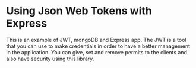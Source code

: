 # Using Json Web Tokens with Express
This is an example of JWT, mongoDB and Express app.
The JWT is a tool that you can use to make credentials in order to have a better management in the application. 
You can give, set and remove permits to the clients and also have security using this library.